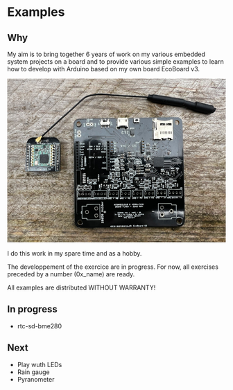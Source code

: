 
# Examples
## Why
My aim is to bring together 6 years of work on my various embedded system projects on a board and to provide various simple examples to learn how to develop with Arduino based on my own board EcoBoard v3.

![EcoBoard with Lora module](assets/ecoboard-lora.jpg)

I do this work in my spare time and as a hobby.

The developpement of the exercice are in progress. For now, all exercises preceded by a number (0x_name) are ready.

All examples are distributed WITHOUT WARRANTY!

## In progress
* rtc-sd-bme280

## Next
* Play wuth LEDs
* Rain gauge
* Pyranometer